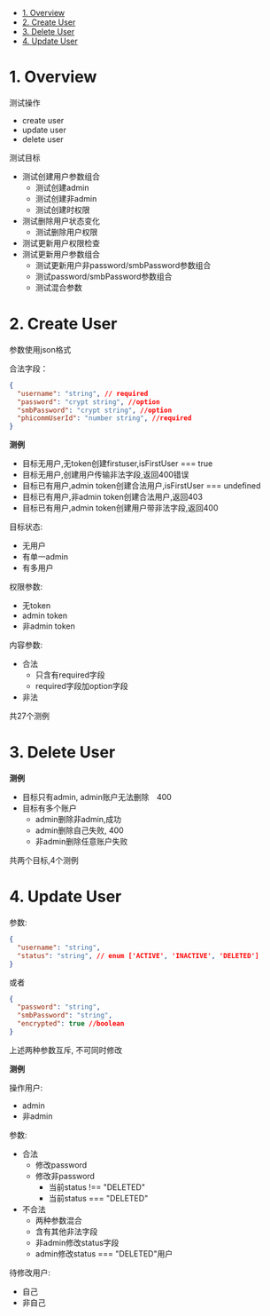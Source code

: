 <!-- TOC -->

- [1. Overview](#1-overview)
- [2. Create User](#2-create-user)
- [3. Delete User](#3-delete-user)
- [4. Update User](#4-update-user)

<!-- /TOC -->

# 1. Overview

测试操作

+ create user
+ update user
+ delete user

测试目标
+ 测试创建用户参数组合
  + 测试创建admin
  + 测试创建非admin
  + 测试创建时权限
+ 测试删除用户状态变化
  + 测试删除用户权限
+ 测试更新用户权限检查
+ 测试更新用户参数组合
  + 测试更新用户非password/smbPassword参数组合
  + 测试password/smbPassword参数组合
  + 测试混合参数

# 2. Create User

参数使用json格式

合法字段：

```json
{
  "username": "string", // required
  "password": "crypt string", //option
  "smbPassword": "crypt string", //option
  "phicommUserId": "number string", //required
}
```

**测例**

+ 目标无用户,无token创建firstuser,isFirstUser === true
+ 目标无用户,创建用户传输非法字段,返回400错误
+ 目标已有用户,admin token创建合法用户,isFirstUser === undefined
+ 目标已有用户,非admin token创建合法用户,返回403
+ 目标已有用户,admin token创建用户带非法字段,返回400

目标状态:
+ 无用户
+ 有单一admin
+ 有多用户

权限参数:
+ 无token
+ admin token
+ 非admin token

内容参数:
+ 合法
  + 只含有required字段
  + required字段加option字段
+ 非法

共27个测例

# 3. Delete User

**测例**

+ 目标只有admin, admin账户无法删除　400
+ 目标有多个账户
  + admin删除非admin,成功
  + admin删除自己失败, 400
  + 非admin删除任意账户失败

共两个目标,4个测例

# 4. Update User

参数:

```json
{
  "username": "string",
  "status": "string", // enum ['ACTIVE', 'INACTIVE', 'DELETED']
}
```

或者

```json
{
  "password": "string",
  "smbPassword": "string",
  "encrypted": true //boolean
}
```

上述两种参数互斥, 不可同时修改

**测例**

操作用户:
+ admin
+ 非admin

参数:
+ 合法
  + 修改password
  + 修改非password
    + 当前status !== "DELETED"
    + 当前status === "DELETED"
+ 不合法
  + 两种参数混合
  + 含有其他非法字段
  + 非admin修改status字段
  + admin修改status === "DELETED"用户

待修改用户:
+ 自己
+ 非自己
